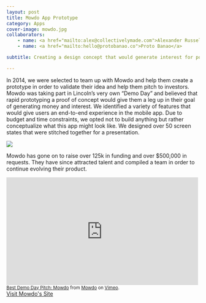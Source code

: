 ```yaml
---
layout: post
title: Mowdo App Prototype
category: Apps
cover-image: mowdo.jpg
collaborators:
    - name: <a href="mailto:alex@collectivelymade.com">Alexander Russell</a>
    - name: <a href="mailto:hello@protobanao.co">Proto Banao</a>

subtitle: Creating a design concept that would generate interest for potential investors.

---
```


In 2014, we were selected to team up with Mowdo and help them create a prototype in order to validate their idea and help them pitch to investors. Mowdo was taking part in Lincoln’s very own “Demo Day” and believed that rapid prototyping a proof of concept would give them a leg up in their goal of generating money and interest. We identified a variety of features that would give users an end-to-end experience in the mobile app. Due to budget and time constraints, we opted not to build anything but rather conceptualize what this app might look like. We designed over 50 screen states that were stitched together for a presentation.

<img src="{{ site.baseurl }}/img/mowdo-perspective.png" />

Mowdo has gone on to raise over 125k in funding and over $500,000 in requests. They have since attracted talent and compiled a team in order to continue evolving their product.

<iframe src="https://player.vimeo.com/video/106042035" width="500" height="281" frameborder="0" webkitallowfullscreen mozallowfullscreen allowfullscreen></iframe> <small><a href="https://vimeo.com/106042035">Best Demo Day Pitch: Mowdo</a> from <a href="https://vimeo.com/user30702733">Mowdo</a> on <a href="https://vimeo.com">Vimeo</a>.</small>

<br>

<div class="center">
<a class="button" href="http://mowdo.com">Visit Mowdo's Site</a>
</div>